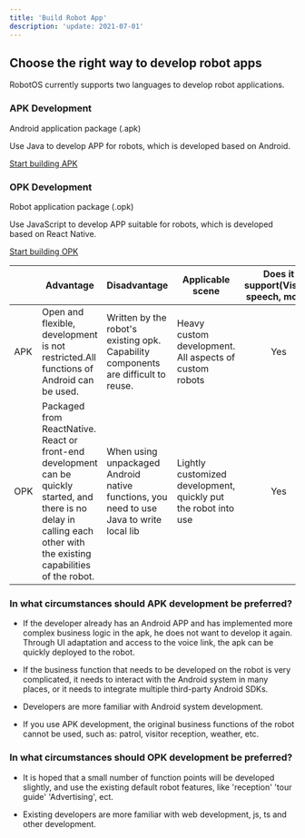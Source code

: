 ```yaml
---
title: 'Build Robot App'
description: 'update: 2021-07-01'
---
```


## Choose the right way to develop robot apps
RobotOS currently supports two languages to develop robot applications.

### APK Development
Android application package (.apk)

Use Java to develop APP for robots, which is developed based on Android.

[Start building APK](https://ainirobot.gatsbyjs.io/docs/apk/apk-development)



### OPK Development
Robot application package (.opk)

Use JavaScript to develop APP suitable for robots, which is developed based on React Native.

[Start building OPK](https://ainirobot.gatsbyjs.io/docs/opk/opk-development)



<div class="fixed-table bordered-table">

|&nbsp;|Advantage|Disadvantage|Applicable scene|Does it support(Vision, speech, move)
|-|-|-|-|:-:
|APK|Open and flexible, development is not restricted.All functions of Android can be used.|Written by the robot's existing opk. Capability components are difficult to reuse.|Heavy custom development. All aspects of custom robots|Yes
|OPK|Packaged from ReactNative. React or front-end development can be quickly started, and there is no delay in calling each other with the existing capabilities of the robot.|When using unpackaged Android native functions, you need to use Java to write local lib|Lightly customized development, quickly put the robot into use|Yes

</div>



### In what circumstances should APK development be preferred?


+ If the developer already has an Android APP and has implemented more complex business logic in the apk, he does not want to develop it again. Through UI adaptation and access to the voice link, the apk can be quickly deployed to the robot.

+ If the business function that needs to be developed on the robot is very complicated, it needs to interact with the Android system in many places, or it needs to integrate multiple third-party Android SDKs.

+ Developers are more familiar with Android system development.

+ If you use APK development, the original business functions of the robot cannot be used, such as: patrol, visitor reception, weather, etc.



### In what circumstances should OPK development be preferred?


+ It is hoped that a small number of function points will be developed slightly, and use the existing default robot features, like 'reception' 'tour guide' 'Advertising', ect.

+ Existing developers are more familiar with web development, js, ts and other development.